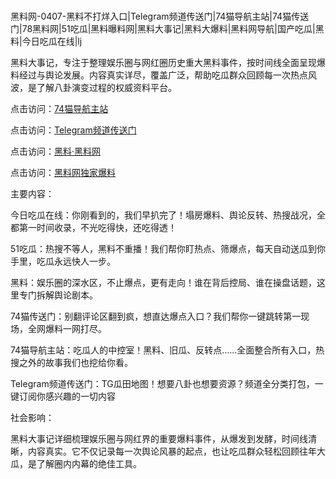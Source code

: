 #
黑料网-0407-黑料不打烊入口|Telegram频道传送门|74猫导航主站|74猫传送门|78黑料网|51吃瓜|黑料曝料网|黑料大事记|黑料大爆料|黑料网导航|国产吃瓜|黑料|今日吃瓜在线|lj

黑料大事记，专注于整理娱乐圈与网红圈历史重大黑料事件，按时间线全面呈现爆料经过与舆论发展。内容真实详尽，覆盖广泛，帮助吃瓜群众回顾每一次热点风波，是了解八卦演变过程的权威资料平台。


点击访问：<a href="https://74mao.com/">74猫导航主站</a>

点击访问：<a href="https://74mao.com/">Telegram频道传送门</a>

点击访问：<a href="https://gbs-3wd.pages.dev/">黑料·黑料网</a>

点击访问：<a href="https://sdfsh.pages.dev/">黑料网独家爆料</a>


主要内容：

今日吃瓜在线：你刚看到的，我们早扒完了！塌房爆料、舆论反转、热搜战况，全都第一时间收录，不光吃得快，还吃得透！

51吃瓜：热搜不等人，黑料不重播！我们帮你盯热点、筛爆点，每天自动送瓜到你手里，吃瓜永远快人一步。

黑料：娱乐圈的深水区，不止爆点，更有走向！谁在背后控局、谁在操盘话题，这里专门拆解舆论剧本。

74猫传送门：别翻评论区翻到疯，想直达爆点入口？我们帮你一键跳转第一现场，全网爆料一网打尽。

74猫导航主站：吃瓜人的中控室！黑料、旧瓜、反转点……全面整合所有入口，热搜之外的故事我们也挖给你看。

Telegram频道传送门：TG瓜田地图！想要八卦也想要资源？频道全分类打包，一键订阅你感兴趣的一切内容


社会影响：

黑料大事记详细梳理娱乐圈与网红界的重要爆料事件，从爆发到发酵，时间线清晰，内容真实。它不仅记录每一次舆论风暴的起点，也让吃瓜群众轻松回顾往年大瓜，是了解圈内内幕的绝佳工具。

<span style="display:none;">[Canonical link](https://github.com/4575423/5676 ）</span>
